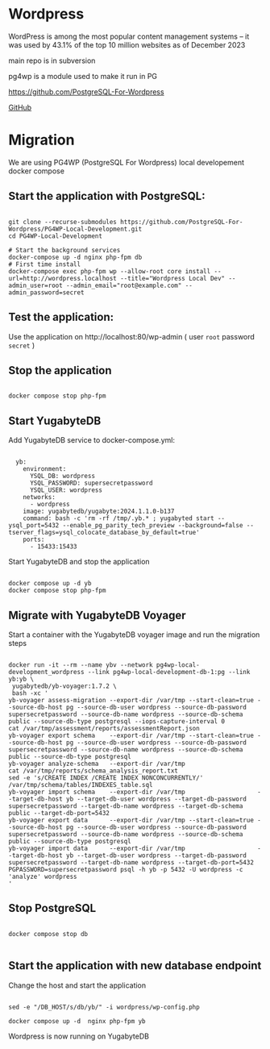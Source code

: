 # Wordpress

WordPress is among the most popular content management systems – it was used by 43.1% of the top 10 million websites as of December 2023

main repo is in subversion

pg4wp is a module used to make it run in PG

https://github.com/PostgreSQL-For-Wordpress

[GitHub](https://github.com/WordPress)

# Migration

We are using PG4WP (PostgreSQL For Wordpress) local developement docker compose

## Start the application with PostgreSQL:

```

git clone --recurse-submodules https://github.com/PostgreSQL-For-Wordpress/PG4WP-Local-Development.git
cd PG4WP-Local-Development

# Start the background services
docker-compose up -d nginx php-fpm db
# First time install
docker-compose exec php-fpm wp --allow-root core install --url=http://wordpress.localhost --title="Wordpress Local Dev" --admin_user=root --admin_email="root@example.com" --admin_password=secret

```
## Test the application:

Use the application on http://localhost:80/wp-admin ( user `root` password `secret` )

## Stop the application
```

docker compose stop php-fpm

```

## Start YugabyteDB

Add YugabyteDB service to docker-compose.yml:
```

  yb:
    environment:
      YSQL_DB: wordpress
      YSQL_PASSWORD: supersecretpassword
      YSQL_USER: wordpress
    networks:
      - wordpress
    image: yugabytedb/yugabyte:2024.1.1.0-b137
    command: bash -c 'rm -rf /tmp/.yb.* ; yugabyted start --ysql_port=5432 --enable_pg_parity_tech_preview --background=false --tserver_flags=ysql_colocate_database_by_default=true'
    ports:
      - 15433:15433

```

Start YugabyteDB and stop the application
```

docker compose up -d yb 
docker compose stop php-fpm

```

## Migrate with YugabyteDB Voyager
Start a container with the YugabyteDB voyager image and run the migration steps

```

docker run -it --rm --name ybv --network pg4wp-local-development_wordpress --link pg4wp-local-development-db-1:pg --link yb:yb \
 yugabytedb/yb-voyager:1.7.2 \
 bash -xc '
yb-voyager assess-migration --export-dir /var/tmp --start-clean=true --source-db-host pg --source-db-user wordpress --source-db-password supersecretpassword --source-db-name wordpress --source-db-schema public --source-db-type postgresql --iops-capture-interval 0
cat /var/tmp/assessment/reports/assessmentReport.json
yb-voyager export schema    --export-dir /var/tmp --start-clean=true --source-db-host pg --source-db-user wordpress --source-db-password supersecretpassword --source-db-name wordpress --source-db-schema public --source-db-type postgresql
yb-voyager analyze-schema   --export-dir /var/tmp
cat /var/tmp/reports/schema_analysis_report.txt
sed -e 's/CREATE INDEX /CREATE INDEX NONCONCURRENTLY/' /var/tmp/schema/tables/INDEXES_table.sql
yb-voyager import schema    --export-dir /var/tmp                    --target-db-host yb --target-db-user wordpress --target-db-password supersecretpassword --target-db-name wordpress --target-db-schema public --target-db-port=5432
yb-voyager export data      --export-dir /var/tmp --start-clean=true --source-db-host pg --source-db-user wordpress --source-db-password supersecretpassword --source-db-name wordpress --source-db-schema public --source-db-type postgresql
yb-voyager import data      --export-dir /var/tmp                    --target-db-host yb --target-db-user wordpress --target-db-password supersecretpassword --target-db-name wordpress --target-db-port=5432
PGPASSWORD=supersecretpassword psql -h yb -p 5432 -U wordpress -c 'analyze' wordpress
'

```

## Stop PostgreSQL

```

docker compose stop db


```

## Start the application with new database endpoint

Change the host and start the application

```

sed -e "/DB_HOST/s/db/yb/" -i wordpress/wp-config.php

docker compose up -d  nginx php-fpm yb

```

Wordpress is now running on YugabyteDB

